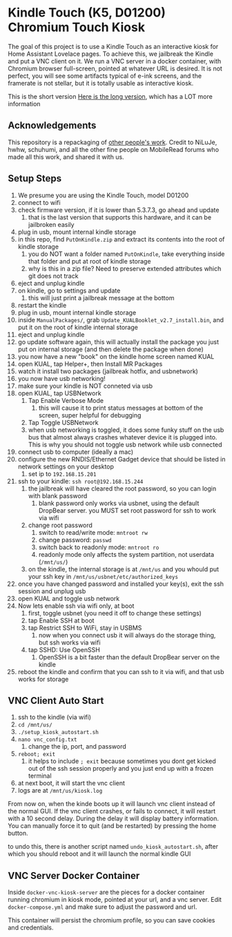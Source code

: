 # Kindle Touch (K5, D01200) Chromium Touch Kiosk

The goal of this project is to use a Kindle Touch as an interactive kiosk for Home Assistant Lovelace pages. To achieve this,
we jailbreak the Kindle and put a VNC client on it. We run a VNC server in a docker container, with Chromium browser full-screen,
pointed at whatever URL is desired. It is not perfect, you will see some artifacts typical of e-ink screens, and the framerate is
not stellar, but it is totally usable as interactive kiosk.

This is the short version [Here is the long version](MoreInformation.md), which has a LOT more information

## Acknowledgements
This repository is a repackaging of [other people's work](https://wiki.mobileread.com/wiki/K5_Index). 
Credit to NiLuJe, hwhw, schuhumi, and all the other fine people on MobileRead forums who made all this work, and shared it with us.

## Setup Steps

1. We presume you are using the Kindle Touch, model D01200
2. connect to wifi
3. check firmware version, if it is lower than 5.3.7.3, go ahead and update
   1. that is the last version that supports this hardware, and it can be jailbroken easily
4. plug in usb, mount internal kindle storage
5. in this repo, find `PutOnKindle.zip` and extract its contents into the root of kindle storage
   1. you do NOT want a folder named `PutOnKindle`, take everything inside that folder and put at root of kindle storage
   2. why is this in a zip file? Need to preserve extended attributes which git does not track
6. eject and unplug kindle
7. on kindle, go to settings and update
   1. this will just print a jailbreak message at the bottom 
8. restart the kindle
9. plug in usb, mount internal kindle storage
10. inside `ManualPackages/`, grab `Update_KUALBooklet_v2.7_install.bin`, and put it on the root of kindle internal storage
11. eject and unplug kindle
12. go update software again, this will actually install the package you just put on internal storage (and then delete the package when done)
13. you now have a new "book" on the kindle home screen named KUAL
14. open KUAL, tap Helper+, then Install MR Packages
15. watch it install two packages (jailbreak hotfix, and usbnetwork)
16. you now have usb networking!
17. make sure your kindle is NOT conneted via usb
18. open KUAL, tap USBNetwork
    1. Tap Enable Verbose Mode
       1. this will cause it to print status messages at bottom of the screen, super helpful for debugging
    2. Tap Toggle USBNetwork
    3. when usb networking is toggled, it does some funky stuff on the usb bus that almost always crashes whatever device it is plugged into. This is why you should not toggle usb network while usb connected
19. connect usb to computer (ideally a mac)
20. configure the new RNDIS/Ethernet Gadget device that should be listed in network settings on your desktop
    1. set ip to `192.168.15.201`
21. ssh to your kindle: `ssh root@192.168.15.244`
    1. the jailbreak will have cleared the root password, so you can login with blank password
       1. blank password only works via usbnet, using the default DropBear server. you MUST set root password for ssh to work via wifi
    2. change root password
       1. switch to read/write mode: `mntroot rw`
       2. change password: `passwd`
       3. switch back to readonly mode: `mntroot ro`
       4. readonly mode only affects the system partition, not userdata (`/mnt/us/`)
    3. on the kindle, the internal storage is at `/mnt/us` and you whould put your ssh key in `/mnt/us/usbnet/etc/authorized_keys`
22. once you have changed password and installed your key(s), exit the ssh session and unplug usb
23. open KUAL and toggle usb network
24. Now lets enable ssh via wifi only, at boot
    1. first, toggle usbnet (you need it off to change these settings)
    2. tap Enable SSH at boot
    3. tap Restrict SSH to WiFi, stay in USBMS
       1. now when you connect usb it will always do the storage thing, but ssh works via wifi
    4. tap SSHD: Use OpenSSH
       1. OpenSSH is a bit faster than the default DropBear server on the kindle
25. reboot the kindle and confirm that you can ssh to it via wifi, and that usb works for storage

## VNC Client Auto Start

1. ssh to the kindle (via wifi)
2. `cd /mnt/us/`
3. `./setup_kiosk_autostart.sh`
4. `nano vnc_config.txt`
   1. change the ip, port, and password
5. `reboot; exit`
   1. it helps to include `; exit` because sometimes you dont get kicked out of the ssh session properly and you just end up with a frozen terminal
6. at next boot, it will start the vnc client
7. logs are at `/mnt/us/kiosk.log`

From now on, when the kinde boots up it will launch vnc client instead of the normal GUI. 
If the vnc client crashes, or fails to connect, it will restart with a 10 second delay.
During the delay it will display battery information. 
You can manually force it to quit (and be restarted) by pressing the home button. 

to undo this, there is another script named `undo_kiosk_autostart.sh`, after which you should reboot and it will launch the normal kindle GUI

## VNC Server Docker Container

Inside `docker-vnc-kiosk-server` are the pieces for a docker container running chromium in kiosk mode, pointed at your url, and a vnc server.
Edit `docker-compose.yml` and make sure to adjust the password and url.

This container will persist the chromium profile, so you can save cookies and credentials.
